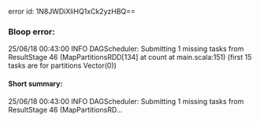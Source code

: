 error id: 1N8JWDiXliHQ1xCk2yzHBQ==
### Bloop error:

25/06/18 00:43:00 INFO DAGScheduler: Submitting 1 missing tasks from ResultStage 46 (MapPartitionsRDD[134] at count at main.scala:151) (first 15 tasks are for partitions Vector(0))
#### Short summary: 

25/06/18 00:43:00 INFO DAGScheduler: Submitting 1 missing tasks from ResultStage 46 (MapPartitionsRD...